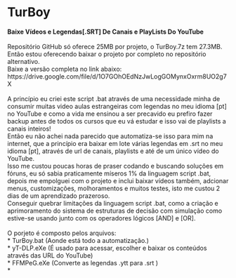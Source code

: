 # TurBoy
<b>
Baixe Vídeos e Legendas[.SRT] De Canais e PlayLists Do YouTube
</b>
</br>
</br>
Repositório GitHub só oferece 25MB por projeto, o TurBoy.7z tem 27.3MB.
</br>
Então estou oferecendo baixar o projeto por completo no repositório alternativo.
</br>
Baixe a versão completa no link abaixo:
</br>
https://drive.google.com/file/d/1O7GOhOEdNzJwLogGOMynxOxrm8UO2g7X
</br>
</br>
A princípio eu criei este script .bat através de uma necessidade minha de consumir muitas video aulas estrangeiras com legendas no meu idioma [pt] no YouTube e como a vida me ensinou a ser precavido eu prefiro fazer backup antes de todos os cursos que eu vá estudar e isso vai de playlists a canais inteiros! 
</br>
Então eu não achei nada parecido que automatiza-se isso para mim na internet, que a princípio era baixar em lote várias legendas em .srt no meu idioma [pt], através de url de canais, playlists e até de um único vídeo do YouTube.
</br>
Isso me custou poucas horas de praser codando e buscando soluções em fóruns, eu só sabia praticamente míseros 1% da linguagem script .bat, depois me empolguei com o projeto e inclui baixar vídeos também, adcionar menus, customizações, molhoramentos e muitos testes, isto me custou 2 dias de um aprendizado prazeroso.
</br>
Conseguir quebrar limitações da linguagem script .bat, como a criação e aprimoramento do sistema de estruturas de decisão com simulação como estive-se usando junto com os operadores lógicos [AND] e [OR].
</br>
</br>
O porjeto é composto pelos arquivos:
</br>
* TurBoy.bat (Aonde está todo a automatização.)
</br>
* yT-DLP.eXe (É usado para acessar, escolher e baixar os conteúdos através das URL do YouTube)
</br>
* FFMPeG.eXe (Converte as legendas .ytt para .srt )
</br>
* 
